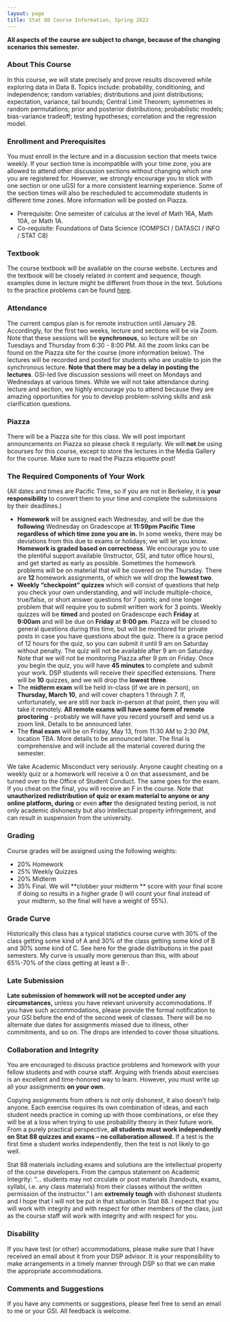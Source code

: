 ```yaml
---
layout: page
title: Stat 88 Course Information, Spring 2022
---
```


<!-- #### S. Stoyanov #### -->
**All aspects of the course are subject to change, because of the changing scenarios this semester.**

### About This Course ###

In this course, we will state precisely and prove results discovered while exploring data in Data 8. Topics include: probability, conditioning, and independence; random variables; distributions and joint distributions; expectation, variance, tail bounds; Central Limit Theorem; symmetries in random permutations; prior and posterior distributions; probabilistic models; bias-variance tradeoff; testing hypotheses; correlation and the regression model. 

### Enrollment and Prerequisites ###
You must enroll in the lecture and in a discussion section that meets twice weekly. If your section time is incompatible with your time zone, you are allowed to attend other discussion sections without changing which one you are registered for. However, we strongly encourage you to stick with one section or one uGSI for a more consistent learning experience. Some of the section times will also be rescheduled to accommodate students in different time zones. More information will be posted on Piazza. 
- Prerequisite: One semester of calculus at the level of Math 16A, Math 10A, or Math
1A.
- Co-requisite: Foundations of Data Science (COMPSCI / DATASCI / INFO / STAT
C8)

### Textbook ###
The course textbook will be available on the course website. Lectures and the textbook will be closely related in content and sequence, though examples done in lecture might be different from those in the text. Solutions to the practice problems can be found [here](https://drive.google.com/drive/u/0/folders/1VC_XL2LmlQiUcYq4jZOFYo8VWDyNKOF0). 

### Attendance ###
The current campus plan is for remote instruction until January 28. Accordingly, for the first two weeks, lecture and sections will be via Zoom. Note that these sessions will be **synchronous**, so lecture will be on Tuesdays and Thursday from 6:30 - 8:00 PM. All the zoom links can be found on the Piazza site for the course (more information below). The lectures will be recorded and posted for students who are unable to join the synchronous lecture. **Note that there may be a delay in posting the lectures**. GSI-led live discussion sessions will meet on Mondays and Wednesdays at various times. While we will not take attendance during lecture and section, we highly encourage you to attend because they are amazing opportunities for you to develop problem-solving skills and ask clarification questions. 

### Piazza ###
There will be a Piazza site for this class. We will post important announcements on Piazza so please check it regularly. We will **not** be using bcourses for this course, except to store the lectures in the Media Gallery for the course. Make sure to read the Piazza etiquette post!

### The Required Components of Your Work ###
(All dates and times are Pacific Time, so if you are not in Berkeley, it is **your responsibility** to convert them to your time and complete the submissions by their deadlines.) 
- **Homework** will be assigned each Wednesday, and will be due the **following** Wednesday on Gradescope at **11:59pm Pacific Time regardless of which time zone you are in.** In some weeks, there may be deviations from this due to exams or holidays; we will let you know. **Homework is graded based on correctness**. We encourage you to use the plentiful support available (Instructor, GSI, and tutor office hours), and get started as early as possible. Sometimes the homework problems will be on material that will be covered on the Thursday.  There are **12** homework assignments, of which we will drop the **lowest two**.
- **Weekly “checkpoint” quizzes** which will consist of questions that help you check your own understanding, and will include multiple-choice, true/false, or short answer questions for 7 points; and one longer problem that will require you to submit written work for 3 points. Weekly quizzes will be **timed** and posted on Gradescope each **Friday** at **9:00am** and will be due on **Friday** at **9:00 pm**. Piazza will be closed to general questions during this time, but will be monitored for private posts in case you have questions about the quiz. There is a grace period of 12 hours for the quiz, so you can submit it until 9 am on Saturday without penalty. The quiz will not be available after 9 am on Saturday. Note that we will not be monitoring Piazza after 9 pm on Friday. Once you begin the quiz, you will have **45 minutes** to complete and submit your work. DSP students will receive their specified extensions. There will be **10** quizzes, and we will drop the **lowest three**.
- The **midterm exam** will be held in-class (if we are in person), on **Thursday, March 10**, and will cover chapters 1 through 7. If, unfortunately, we are still nor back in-person at that point, then you will take it remotely. **All remote exams will have some form of remote proctoring** - probably we will have you record yourself and send us a zoom link. Details to be announced later.
- The **final exam** will be on Friday, May 13, from 11:30 AM to 2:30 PM, location TBA. More details to be announced later. The final is comprehensive and will include all the material covered during the semester.

We take Academic Misconduct very seriously. Anyone caught cheating on a weekly quiz or a homework will receive a 0 on that assessment, and be turned over to the Office of Student Conduct. The same goes for the exam. If you cheat on the final, you will receive an F in the course. Note that **unauthorized redistribution of quiz or exam material to anyone or any online platform, during** or even **after** the designated testing period, is not only academic dishonesty but also intellectual property infringement, and can result in suspension from the university.

### Grading ###
Course grades will be assigned using the following weights: 
- 20% Homework
-	25% Weekly Quizzes
-	20% Midterm
-	35% Final. 
We will **clobber your midterm ** score with your final score if doing so results in a higher grade (I will count your final instead of your midterm, so the final will have a weight of 55%).

### Grade Curve ###
Historically this class has a typical statistics course curve with 30% of the class getting some kind of A and 30% of the class getting some kind of B and 30% some kind of C. See here for the grade distributions in the past semesters. My curve is usually more generous than this, with about 65%-70% of the class getting at least a B-. 

### Late Submission ###
**Late submission of homework will not be accepted under any circumstances,** unless you have relevant university accommodations. If you have such accommodations, please provide the formal notification to your GSI before the end of the second week of classes. There will be no alternate due dates for assignments missed due to illness, other commitments, and so on. The drops are intended to cover those situations. 

### Collaboration and Integrity ###
You are encouraged to discuss practice problems and homework with your fellow students and with course staff. Arguing with friends about exercises is an excellent and time-honored way to learn. However, you must write up all your assignments **on your own**. 

Copying assignments from others is not only dishonest, it also doesn’t help anyone. Each exercise requires its own combination of ideas, and each student needs practice in coming up with those combinations, or else they will be at a loss when trying to use probability theory in their future work. From a purely practical perspective, **all students must work independently on Stat 88 quizzes and exams – no collaboration allowed.** If a test is the first time a student works independently, then the test is not likely to go well. 

Stat 88 materials including exams and solutions are the intellectual property of the course developers. From the campus statement on Academic Integrity: “... students may not circulate or post materials (handouts, exams, syllabi, i.e. any class materials) from their classes without the written permission of the instructor.” 
I am **extremely tough** with dishonest students and I hope that I will not be put in that situation in Stat 88. I expect that you will work with integrity and with respect for other members of the class, just as the course staff will work with integrity and with respect for you.


### Disability ###
If you have test (or other) accommodations, please make sure that I have received an email about it from your DSP advisor. It is your responsibility to make arrangements in a timely manner through DSP so that we can make the appropriate accommodations. 

### Comments and Suggestions ###
If you have any comments or suggestions, please feel free to send an email to me or your GSI. All feedback is welcome. 
